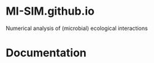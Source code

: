 # MI-SIM.github.io

Numerical analysis of (microbial) ecological interactions

# Documentation

[Documentation and examples]:(http://mi-sim.github.io//)

